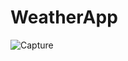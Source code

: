 ﻿# WeatherApp
![Capture](https://user-images.githubusercontent.com/54545364/89123381-9c168480-d4d7-11ea-8b90-1012496ed8eb.PNG)
